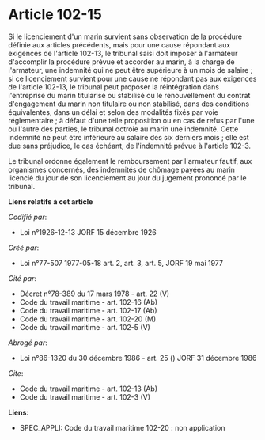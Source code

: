 # Article 102-15

Si le licenciement d'un marin survient sans observation de la procédure définie aux articles précédents, mais pour une cause
répondant aux exigences de l'article 102-13, le tribunal saisi doit imposer à l'armateur d'accomplir la procédure prévue et
accorder au marin, à la charge de l'armateur, une indemnité qui ne peut être supérieure à un mois de salaire ; si ce
licenciement survient pour une cause ne répondant pas aux exigences de l'article 102-13, le tribunal peut proposer la
réintégration dans l'entreprise du marin titularisé ou stabilisé ou le renouvellement du contrat d'engagement du marin non
titulaire ou non stabilisé, dans des conditions équivalentes, dans un délai et selon des modalités fixés par voie
réglementaire ; à défaut d'une telle proposition ou en cas de refus par l'une ou l'autre des parties, le tribunal octroie au
marin une indemnité. Cette indemnité ne peut être inférieure au salaire des six derniers mois ; elle est due sans préjudice,
le cas échéant, de l'indemnité prévue à l'article 102-3.

Le tribunal ordonne également le remboursement par l'armateur fautif, aux organismes concernés, des indemnités de chômage
payées au marin licencié du jour de son licenciement au jour du jugement prononcé par le tribunal.

**Liens relatifs à cet article**

_Codifié par_:

  - Loi n°1926-12-13 JORF 15 décembre 1926

_Créé par_:

  - Loi n°77-507 1977-05-18 art. 2, art. 3, art. 5, JORF 19 mai 1977

_Cité par_:

  - Décret n°78-389 du 17 mars 1978 - art. 22 (V)
  - Code du travail maritime - art. 102-16 (Ab)
  - Code du travail maritime - art. 102-17 (Ab)
  - Code du travail maritime - art. 102-20 (M)
  - Code du travail maritime - art. 102-5 (V)

_Abrogé par_:

  - Loi n°86-1320 du 30 décembre 1986 - art. 25 () JORF 31 décembre 1986

_Cite_:

  - Code du travail maritime - art. 102-13 (Ab)
  - Code du travail maritime - art. 102-3 (V)

**Liens**:

  - SPEC_APPLI: Code du travail maritime 102-20 : non application
